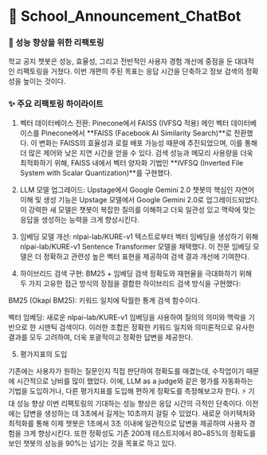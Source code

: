 # 🏫 School_Announcement_ChatBot

### 🚀 성능 향상을 위한 리팩토링
학교 공지 챗봇은 성능, 효율성, 그리고 전반적인 사용자 경험 개선에 중점을 둔 대대적인 리팩토링을 거쳤다. 이번 개편의 주된 목표는 응답 시간을 단축하고 정보 검색의 정확성을 높이는 것이다.

### ✨ 주요 리팩토링 하이라이트
1. 벡터 데이터베이스 전환: Pinecone에서 FAISS (IVFSQ 적용)
메인 벡터 데이터베이스를 Pinecone에서 **FAISS (Facebook AI Similarity Search)**로 전환했다. 이 변화는 FAISS의 효율성과 로컬 배포 가능성 때문에 추진되었으며, 이를 통해 더 많은 제어와 낮은 지연 시간을 얻을 수 있다. 검색 성능과 메모리 사용량을 더욱 최적화하기 위해, FAISS 내에서 벡터 양자화 기법인 **IVFSQ (Inverted File System with Scalar Quantization)**를 구현했다.

2. LLM 모델 업그레이드: Upstage에서 Google Gemini 2.0
챗봇의 핵심인 자연어 이해 및 생성 기능은 Upstage 모델에서 Google Gemini  2.0로 업그레이드되었다. 이 강력한 새 모델은 챗봇이 복잡한 질의를 이해하고 더욱 일관성 있고 맥락에 맞는 응답을 생성하는 능력을 크게 향상시킨다.

3. 임베딩 모델 개선: nlpai-lab/KURE-v1
텍스트로부터 벡터 임베딩을 생성하기 위해 nlpai-lab/KURE-v1 Sentence Transformer 모델을 채택했다. 이 전문 임베딩 모델은 더 정확하고 관련성 높은 벡터 표현을 제공하여 검색 결과 개선에 기여한다.

4. 하이브리드 검색 구현: BM25 + 임베딩
검색 정확도와 재현율을 극대화하기 위해 두 가지 고유한 접근 방식의 장점을 결합한 하이브리드 검색 방식을 구현했다:

BM25 (Okapi BM25): 키워드 일치에 탁월한 통계 검색 함수이다.

벡터 임베딩: 새로운 nlpai-lab/KURE-v1 임베딩을 사용하여 질의의 의미와 맥락을 기반으로 한 시맨틱 검색이다.
이러한 조합은 정확한 키워드 일치와 의미론적으로 유사한 결과를 모두 고려하여, 더욱 포괄적이고 정확한 답변을 제공한다.

5. 평가지표의 도입

기존에는 사용자가 원하는 질문인지 직접 판단하여 정확도를 매겼는데, 수작업이기 때문에 시간적으로 낭비를 많이 했었다.
이에, LLM as a judge와 같은 평가를 자동화하는 기법을 도입하거나, 다른 평가지표를 도입해 편하게 정확도를 측정해보고자 한다.
⚡️ 기대 성능 향상
이번 리팩토링의 기대하는 성능 향상은 응답 시간의 극적인 단축이다. 이전에는 답변을 생성하는 데 3초에서 길게는 10초까지 걸릴 수 있었다. 새로운 아키텍처와 최적화를 통해 이제 챗봇은 1초에서 3초 이내에 일관적으로 답변을 제공하여 사용자 경험을 크게 향상시킨다. 
또한 정확성도 기존 200개 테스트지에서 80~85%의 정확도를 보인 챗봇의 성능을 90%는 넘기는 것을 목표로 하고 있다.
